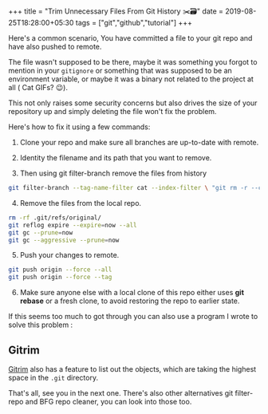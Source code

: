 +++
title = "Trim Unnecessary Files From Git History ✂️🗃️"
date = 2019-08-25T18:28:00+05:30
tags = ["git","github","tutorial"]
+++

Here's a common scenario, You have committed a file to your git repo and have also pushed to remote.

The file wasn't supposed to be there, maybe it was something you forgot to mention in your `gitignore` or something that was supposed to be an environment variable, or maybe it was a binary not related to the project at all ( Cat GIFs? 😉).

This not only raises some security concerns but also drives the  size of your repository up and simply deleting the file won't fix the problem.

Here's how to fix it using a few commands:

1. Clone your repo and make sure all branches are up-to-date with remote.

2. Identity the filename and its path that you want to remove.

3. Then using git filter-branch remove the files from history

```bash
git filter-branch --tag-name-filter cat --index-filter \ "git rm -r --cached --ignore-unmatch filename****" --prune-empty -f -- --all
```

4. Remove the files from the local repo.

```bash
rm -rf .git/refs/original/
git reflog expire --expire=now --all
git gc --prune=now
git gc --aggressive --prune=now
```

5. Push your changes to remote.

```bash
git push origin --force --all
git push origin --force --tag
```

6. Make sure anyone else with a local clone of this repo either uses **git rebase** or a fresh clone, to avoid restoring the repo to earlier state.

If this seems too much to got through you can also use a program I wrote to solve this problem :

## Gitrim

[Gitrim](https://github.com/2kabhishek/gitrim/) also has a feature to list out the objects, which are taking the highest space in the `.git` directory.

That's all, see you in the next one.
There's also other alternatives git filter-repo and BFG repo cleaner, you can look into those too.
